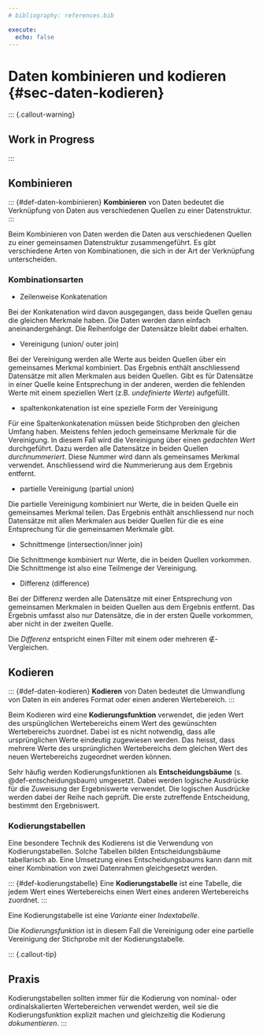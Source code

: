 ```yaml
---
# bibliography: references.bib

execute: 
  echo: false
---
```


# Daten kombinieren und kodieren {#sec-daten-kodieren}

::: {.callout-warning}
## Work in Progress
:::

## Kombinieren

::: {#def-daten-kombinieren}
**Kombinieren** von Daten bedeutet die Verknüpfung von Daten aus verschiedenen Quellen zu einer Datenstruktur.
:::

Beim Kombinieren von Daten werden die Daten aus verschiedenen Quellen zu einer gemeinsamen Datenstruktur zusammengeführt. Es gibt verschiedene Arten von Kombinationen, die sich in der Art der Verknüpfung unterscheiden.

### Kombinationsarten

- Zeilenweise Konkatenation

Bei der Konkatenation wird davon ausgegangen, dass beide Quellen genau die gleichen Merkmale haben. Die Daten werden dann einfach aneinandergehängt. Die Reihenfolge der Datensätze bleibt dabei erhalten.

- Vereinigung (union/ outer join)

Bei der Vereinigung werden alle Werte aus beiden Quellen über ein gemeinsames Merkmal kombiniert. Das Ergebnis enthält anschliessend Datensätze mit allen Merkmalen aus beiden Quellen. Gibt es für Datensätze in einer Quelle keine Entsprechung in der anderen, werden die fehlenden Werte mit einem speziellen Wert (z.B. *undefinierte Werte*) aufgefüllt.

- spaltenkonkatenation ist eine spezielle Form der Vereinigung 

Für eine Spaltenkonkatenation müssen beide Stichproben den gleichen Umfang haben. Meistens fehlen jedoch gemeinsame Merkmale für die Vereinigung. In diesem Fall wird die Vereinigung über einen *gedachten Wert* durchgeführt. Dazu werden alle Datensätze in beiden Quellen *durchnummeriert*. Diese Nummer wird dann als gemeinsames Merkmal verwendet. Anschliessend wird die Nummerierung aus dem Ergebnis entfernt.

- partielle Vereinigung (partial union)

Die partielle Vereinigung kombiniert nur Werte, die in beiden Quelle ein gemeinsames Merkmal teilen. Das Ergebnis enthält anschliessend nur noch Datensätze mit allen Merkmalen aus beider Quellen für die es eine Entsprechung für die gemeinsamen Merkmale gibt.

- Schnittmenge (intersection/inner join)

Die Schnittmenge kombiniert nur Werte, die in beiden Quellen vorkommen. Die Schnittmenge ist also eine Teilmenge der Vereinigung.

- Differenz (difference)

Bei der Differenz werden alle Datensätze mit einer Entsprechung von gemeinsamen Merkmalen in beiden Quellen aus dem Ergebnis entfernt. Das Ergebnis umfasst also nur Datensätze, die in der ersten Quelle vorkommen, aber nicht in der zweiten Quelle.

Die *Differenz* entspricht einen Filter mit einem oder mehreren $\notin$-Vergleichen.

## Kodieren

::: {#def-daten-kodieren}
**Kodieren** von Daten bedeutet die Umwandlung von Daten in ein anderes Format oder einen anderen Wertebereich.
:::

Beim Kodieren wird eine **Kodierungsfunktion** verwendet, die jeden Wert des urspünglichen Wertebereichs einem Wert des gewünschten Wertebereichs zuordnet. Dabei ist es nicht notwendig, dass alle ursprünglichen Werte eindeutig zugewiesen werden. Das heisst, dass mehrere Werte des ursprünglichen Wertebereichs dem gleichen Wert des neuen Wertebereichs zugeordnet werden können.

Sehr häufig werden Kodierungsfunktionen als **Entscheidungsbäume** (s. @def-entscheidungsbaum) umgesetzt. Dabei werden logische Ausdrücke für die Zuweisung der Ergebniswerte verwendet. Die logischen Ausdrücke werden dabei der Reihe nach geprüft. Die erste zutreffende Entscheidung, bestimmt den Ergebniswert.

### Kodierungstabellen

Eine besondere Technik des Kodierens ist die Verwendung von Kodierungstabellen. Solche Tabellen bilden Entscheidungsbäume tabellarisch ab. Eine Umsetzung eines Entscheidungsbaums kann dann mit einer Kombination von zwei Datenrahmen gleichgesetzt werden.

::: {#def-kodierungstabelle}
Eine **Kodierungstabelle** ist eine Tabelle, die jedem Wert eines Wertebereichs einen Wert eines anderen Wertebereichs zuordnet.
:::

Eine Kodierungstabelle ist eine *Variante* einer *Indextabelle*.

Die *Kodierungsfunktion* ist in diesem Fall die Vereinigung oder eine partielle Vereinigung der Stichprobe mit der Kodierungstabelle.

::: {.callout-tip}
## Praxis
Kodierungstabellen sollten immer für die Kodierung von nominal- oder ordinalskalierten Wertebereichen verwendet werden, weil sie die Kodierungsfunktion explizit machen und gleichzeitig die Kodierung *dokumentieren*.
:::